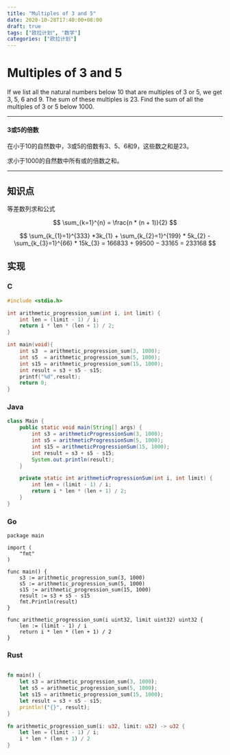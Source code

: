 ```yaml
---
title: "Multiples of 3 and 5"
date: 2020-10-28T17:40:00+08:00
draft: true
tags: ["欧拉计划", "数学"]
categories: ["欧拉计划"]
---
```


Multiples of 3 and 5
=======

If we list all the natural numbers below 10 that are multiples of 3 or 5, we get 3, 5, 6 and 9. The sum of these multiples is 23.
Find the sum of all the multiples of 3 or 5 below 1000.

---

#### 3或5的倍数

在小于10的自然数中，3或5的倍数有3、5、6和9，这些数之和是23。

求小于1000的自然数中所有或的倍数之和。

---


## 知识点

等差数列求和公式

$$
    \sum_{k=1}^{n} = \frac{n * (n + 1)}{2}
$$

$$
    \sum_{k_{1}=1}^{333} *3k_{1} + \sum_{k_{2}=1}^{199} * 5k_{2} - \sum_{k_{3}=1}^{66} * 15k_{3} = 166833 + 99500 − 33165 = 233168
$$



## 实现

### C

```C
#include <stdio.h>

int arithmetic_progression_sum(int i, int limit) {
	int len = (limit - 1) / i;
	return i * len * (len + 1) / 2;
}

int main(void){
    int s3  = arithmetic_progression_sum(3, 1000);
    int s5  = arithmetic_progression_sum(5, 1000);
    int s15 = arithmetic_progression_sum(15, 1000);
    int result = s3 + s5 - s15;
    printf("%d",result);
    return 0;
}

```

### Java

```Java
class Main {
    public static void main(String[] args) {
        int s3 = arithmeticProgressionSum(3, 1000);
        int s5 = arithmeticProgressionSum(5, 1000);
        int s15 = arithmeticProgressionSum(15, 1000);
        int result = s3 + s5 - s15;
        System.out.println(result);
    }

    private static int arithmeticProgressionSum(int i, int limit) {
        int len = (limit - 1) / i;
        return i * len * (len + 1) / 2;
    }
}
```

### Go

```Golang
package main

import (
	"fmt"
)

func main() {
	s3 := arithmetic_progression_sum(3, 1000)
	s5 := arithmetic_progression_sum(5, 1000)
	s15 := arithmetic_progression_sum(15, 1000)
	result := s3 + s5 - s15
	fmt.Println(result)
}

func arithmetic_progression_sum(i uint32, limit uint32) uint32 {
	len := (limit - 1) / i
	return i * len * (len + 1) / 2
}

```


### Rust

```Rust

fn main() {
    let s3 = arithmetic_progression_sum(3, 1000);
    let s5 = arithmetic_progression_sum(5, 1000);
    let s15 = arithmetic_progression_sum(15, 1000);
    let result = s3 + s5 - s15;
    println!("{}", result);
}

fn arithmetic_progression_sum(i: u32, limit: u32) -> u32 {
    let len = (limit - 1) / i;
    i * len * (len + 1) / 2
}

```





